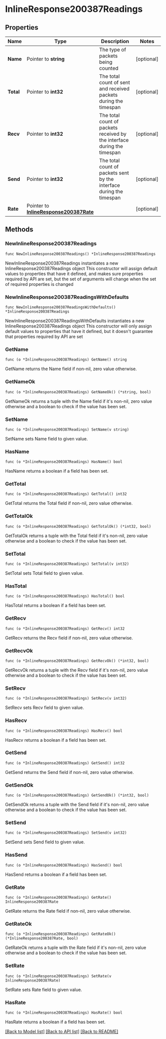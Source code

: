# InlineResponse200387Readings

## Properties

Name | Type | Description | Notes
------------ | ------------- | ------------- | -------------
**Name** | Pointer to **string** | The type of packets being counted | [optional] 
**Total** | Pointer to **int32** | The total count of sent and received packets during the timespan | [optional] 
**Recv** | Pointer to **int32** | The total count of packets received by the interface during the timespan | [optional] 
**Send** | Pointer to **int32** | The total count of packets sent by the interface during the timespan | [optional] 
**Rate** | Pointer to [**InlineResponse200387Rate**](InlineResponse200387Rate.md) |  | [optional] 

## Methods

### NewInlineResponse200387Readings

`func NewInlineResponse200387Readings() *InlineResponse200387Readings`

NewInlineResponse200387Readings instantiates a new InlineResponse200387Readings object
This constructor will assign default values to properties that have it defined,
and makes sure properties required by API are set, but the set of arguments
will change when the set of required properties is changed

### NewInlineResponse200387ReadingsWithDefaults

`func NewInlineResponse200387ReadingsWithDefaults() *InlineResponse200387Readings`

NewInlineResponse200387ReadingsWithDefaults instantiates a new InlineResponse200387Readings object
This constructor will only assign default values to properties that have it defined,
but it doesn't guarantee that properties required by API are set

### GetName

`func (o *InlineResponse200387Readings) GetName() string`

GetName returns the Name field if non-nil, zero value otherwise.

### GetNameOk

`func (o *InlineResponse200387Readings) GetNameOk() (*string, bool)`

GetNameOk returns a tuple with the Name field if it's non-nil, zero value otherwise
and a boolean to check if the value has been set.

### SetName

`func (o *InlineResponse200387Readings) SetName(v string)`

SetName sets Name field to given value.

### HasName

`func (o *InlineResponse200387Readings) HasName() bool`

HasName returns a boolean if a field has been set.

### GetTotal

`func (o *InlineResponse200387Readings) GetTotal() int32`

GetTotal returns the Total field if non-nil, zero value otherwise.

### GetTotalOk

`func (o *InlineResponse200387Readings) GetTotalOk() (*int32, bool)`

GetTotalOk returns a tuple with the Total field if it's non-nil, zero value otherwise
and a boolean to check if the value has been set.

### SetTotal

`func (o *InlineResponse200387Readings) SetTotal(v int32)`

SetTotal sets Total field to given value.

### HasTotal

`func (o *InlineResponse200387Readings) HasTotal() bool`

HasTotal returns a boolean if a field has been set.

### GetRecv

`func (o *InlineResponse200387Readings) GetRecv() int32`

GetRecv returns the Recv field if non-nil, zero value otherwise.

### GetRecvOk

`func (o *InlineResponse200387Readings) GetRecvOk() (*int32, bool)`

GetRecvOk returns a tuple with the Recv field if it's non-nil, zero value otherwise
and a boolean to check if the value has been set.

### SetRecv

`func (o *InlineResponse200387Readings) SetRecv(v int32)`

SetRecv sets Recv field to given value.

### HasRecv

`func (o *InlineResponse200387Readings) HasRecv() bool`

HasRecv returns a boolean if a field has been set.

### GetSend

`func (o *InlineResponse200387Readings) GetSend() int32`

GetSend returns the Send field if non-nil, zero value otherwise.

### GetSendOk

`func (o *InlineResponse200387Readings) GetSendOk() (*int32, bool)`

GetSendOk returns a tuple with the Send field if it's non-nil, zero value otherwise
and a boolean to check if the value has been set.

### SetSend

`func (o *InlineResponse200387Readings) SetSend(v int32)`

SetSend sets Send field to given value.

### HasSend

`func (o *InlineResponse200387Readings) HasSend() bool`

HasSend returns a boolean if a field has been set.

### GetRate

`func (o *InlineResponse200387Readings) GetRate() InlineResponse200387Rate`

GetRate returns the Rate field if non-nil, zero value otherwise.

### GetRateOk

`func (o *InlineResponse200387Readings) GetRateOk() (*InlineResponse200387Rate, bool)`

GetRateOk returns a tuple with the Rate field if it's non-nil, zero value otherwise
and a boolean to check if the value has been set.

### SetRate

`func (o *InlineResponse200387Readings) SetRate(v InlineResponse200387Rate)`

SetRate sets Rate field to given value.

### HasRate

`func (o *InlineResponse200387Readings) HasRate() bool`

HasRate returns a boolean if a field has been set.


[[Back to Model list]](../README.md#documentation-for-models) [[Back to API list]](../README.md#documentation-for-api-endpoints) [[Back to README]](../README.md)


